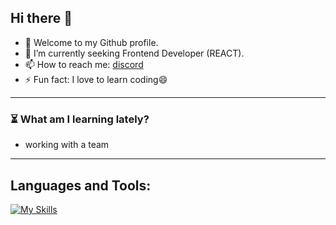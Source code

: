 ## Hi there 👋
- 🐧 Welcome to my Github profile.
- 🌱 I’m currently seeking Frontend Developer (REACT).
- 📫 How to reach me: [discord](https://discord.com/channels/@me)
- ⚡ Fun fact: I love to learn coding😄
<!--
**** is a ✨ _special_ ✨ repository because its `README.md` (this file) appears on your GitHub profile.

Here are some ideas to get you started:
- 🔭 I’m currently working on side projects.
- 👯 I’m looking to collaborate on ...
- 💬 Ask me about ...
- 😄 Pronouns: ...
-->


---
### ⏳ What am I learning lately?
- working with a team


---
## Languages and Tools:
[![My Skills](https://skillicons.dev/icons?i=ts,js,tailwind,react,mui,redux,nextjs,nodejs,express,prisma,firebase,docker,figma&perline=15)](https://skillicons.dev)

<!-- ![Top Langs](https://github-readme-stats.vercel.app/api/top-langs/?username=lyn-eva&layout=compact&theme=dark) -->
<!-- ### ⚙️ Languages and Tools: -->
